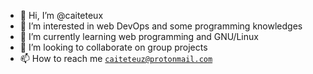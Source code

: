 - 👋 Hi, I’m @caiteteux
- 👀 I’m interested in web DevOps and some programming knowledges
- 🌱 I’m currently learning web programming and GNU/Linux
- 💞️ I’m looking to collaborate on group projects 
- 📫 How to reach me <code>caiteteuz@protonmail.com</code>

